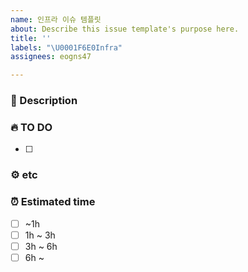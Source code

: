 ```yaml
---
name: 인프라 이슈 템플릿
about: Describe this issue template's purpose here.
title: ''
labels: "\U0001F6E0️Infra"
assignees: eogns47

---
```


### 📑 Description

### 🔥 TO DO
- [ ] 

### ⚙️ etc

### ⏰ Estimated time
- [ ] ~1h
- [ ] 1h ~ 3h
- [ ] 3h ~ 6h
- [ ] 6h ~
